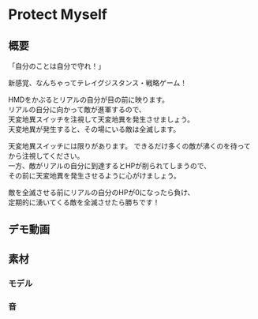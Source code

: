 # Protect Myself

## 概要

「自分のことは自分で守れ！」  

新感覚、なんちゃってテレイグジスタンス・戦略ゲーム！  

HMDをかぶるとリアルの自分が目の前に映ります。  
リアルの自分に向かって敵が進軍するので、  
天変地異スイッチを注視して天変地異を発生させましょう。  
天変地異が発生すると、その場にいる敵は全滅します。  

天変地異スイッチには限りがあります。 
できるだけ多くの敵が沸くのを待ってから注視してください。  
一方、敵がリアルの自分に到達するとHPが削られてしまうので、  
その前に天変地異を発生させるように心がけましょう。  

敵を全滅させる前にリアルの自分のHPが0になったら負け、  
定期的に湧いてくる敵を全滅させたら勝ちです！  

## デモ動画

## 素材

### モデル

### 音
